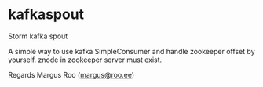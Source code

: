 kafkaspout
==========

Storm kafka spout

A simple way to use kafka SimpleConsumer and handle zookeeper offset by yourself.
znode in zookeeper server must exist.

Regards Margus Roo (margus@roo.ee)
